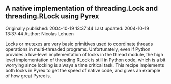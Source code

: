 ## A native implementation of threading.Lock and threading.RLock using Pyrex 
Originally published: 2004-10-19 13:37:44 
Last updated: 2004-10-19 13:37:44 
Author: Nicolas Lehuen 
 
Locks or mutexes are very basic primitives used to coordinate threads operations in multi-threaded programs. Unfortunately, even if Python provides a low-level implementation of locks in the thread module, the high level implementation of threading RLock is still in Python code, which is a bit worrying since locking is always a time critical task. This recipe implements both locks in Pyrex to get the speed of native code, and gives an example of how great Pyrex is.